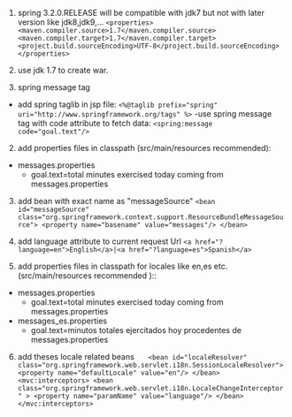 1. spring 3.2.0.RELEASE will be compatible with  jdk7 but not with later version like jdk8,jdk9,...
   `<properties>
   <maven.compiler.source>1.7</maven.compiler.source>
   <maven.compiler.target>1.7</maven.compiler.target>
   <project.build.sourceEncoding>UTF-8</project.build.sourceEncoding>
   </properties>`
2. use jdk 1.7 to create war.

3. spring message tag
- add spring taglib in jsp file:
  `<%@taglib prefix="spring" uri="http://www.springframework.org/tags" %>`
-use spring message tag with code attribute to fetch data:
  `<spring:message code="goal.text"/>`

2. add properties files in classpath (src/main/resources recommended):
- messages.properties
  - goal.text=total minutes exercised today coming from messages.properties

3. add bean with exact name as "messageSource"
`
   <bean id="messageSource" class="org.springframework.context.support.ResourceBundleMessageSource">
   <property name="basename" value="messages"/>
   </bean>
`


4. add language attribute to current request Url
`
<a href="?language=en">English</a>|<a href="?language=es">Spanish</a>
`
5. add properties files in classpath for locales like en,es etc.(src/main/resources recommended )::
- messages.properties 
  - goal.text=total minutes exercised today coming from messages.properties
- messages_es.properties
  - goal.text=minutos totales ejercitados hoy procedentes de messages.properties 

6. add theses locale related beans
`   
    <bean id="localeResolver" class="org.springframework.web.servlet.i18n.SessionLocaleResolver">
        <property name="defaultLocale" value="en"/>
    </bean> 
    <mvc:interceptors>
        <bean class="org.springframework.web.servlet.i18n.LocaleChangeInterceptor" >
            <property name="paramName" value="language"/>
        </bean>
    </mvc:interceptors>
`
